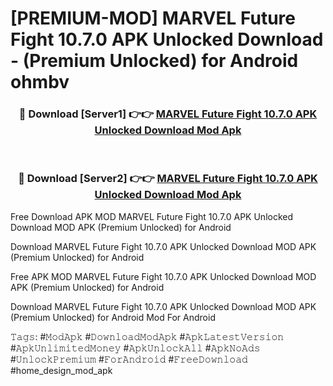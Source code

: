 # [PREMIUM-MOD] MARVEL Future Fight 10.7.0 APK Unlocked Download - (Premium Unlocked) for Android ohmbv



<div align="center">
<h3>🔴 Download [Server1] 👉👉 <a href="https://momento.my/?title=MARVEL_Future_Fight_10.7.0_APK_Unlocked_Download">MARVEL Future Fight 10.7.0 APK Unlocked Download Mod Apk</a></h3><br>

<h3>🔴 Download [Server2] 👉👉 <a href="https://momento.my/?title=MARVEL_Future_Fight_10.7.0_APK_Unlocked_Download">MARVEL Future Fight 10.7.0 APK Unlocked Download Mod Apk</a></h3>
</div>



Free Download APK MOD MARVEL Future Fight 10.7.0 APK Unlocked Download MOD APK (Premium Unlocked) for Android

Download MARVEL Future Fight 10.7.0 APK Unlocked Download MOD APK (Premium Unlocked) for Android

Free APK MOD MARVEL Future Fight 10.7.0 APK Unlocked Download MOD APK (Premium Unlocked) for Android

Download MARVEL Future Fight 10.7.0 APK Unlocked Download MOD APK (Premium Unlocked) for Android Mod For Android

𝚃𝚊𝚐𝚜: #𝙼𝚘𝚍𝙰𝚙𝚔 #𝙳𝚘𝚠𝚗𝚕𝚘𝚊𝚍𝙼𝚘𝚍𝙰𝚙𝚔 #𝙰𝚙𝚔𝙻𝚊𝚝𝚎𝚜𝚝𝚅𝚎𝚛𝚜𝚒𝚘𝚗 #𝙰𝚙𝚔𝚄𝚗𝚕𝚒𝚖𝚒𝚝𝚎𝚍𝙼𝚘𝚗𝚎𝚢 #𝙰𝚙𝚔𝚄𝚗𝚕𝚘𝚌𝚔𝙰𝚕𝚕 #𝙰𝚙𝚔𝙽𝚘𝙰𝚍𝚜 #𝚄𝚗𝚕𝚘𝚌𝚔𝙿𝚛𝚎𝚖𝚒𝚞𝚖 #𝙵𝚘𝚛𝙰𝚗𝚍𝚛𝚘𝚒𝚍 #𝙵𝚛𝚎𝚎𝙳𝚘𝚠𝚗𝚕𝚘𝚊𝚍 #home_design_mod_apk
